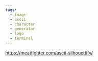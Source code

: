 ```yaml
---
tags:
  - image
  - ascii
  - character
  - generator
  - logo
  - terminal
---
```

https://meatfighter.com/ascii-silhouettify/